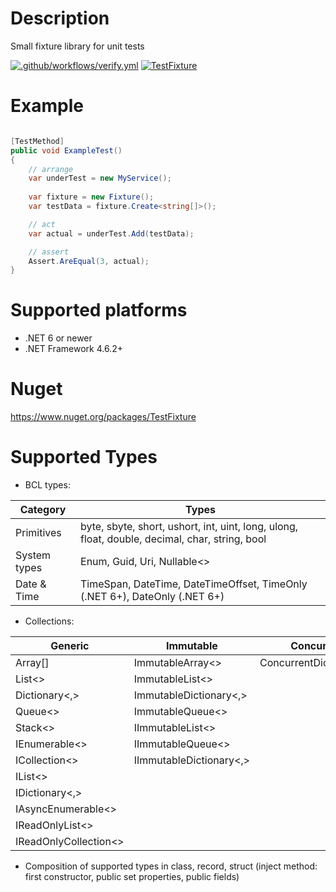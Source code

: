 # Description

Small fixture library for unit tests

[![.github/workflows/verify.yml](https://github.com/Romfos/TestFixture/actions/workflows/verify.yml/badge.svg)](https://github.com/Romfos/TestFixture/actions/workflows/verify.yml)
[![TestFixture](https://img.shields.io/nuget/v/TestFixture?label=TestFixture)](https://www.nuget.org/packages/TestFixture)

# Example

```csharp

[TestMethod]
public void ExampleTest()
{
    // arrange
    var underTest = new MyService();
    
    var fixture = new Fixture();
    var testData = fixture.Create<string[]>();

    // act
    var actual = underTest.Add(testData);

    // assert
    Assert.AreEqual(3, actual);
}

```

# Supported platforms

- .NET 6 or newer
- .NET Framework 4.6.2+

# Nuget

https://www.nuget.org/packages/TestFixture

# Supported Types

- BCL types:

| Category     | Types                                                                                          |
|--------------|------------------------------------------------------------------------------------------------|
| Primitives   | byte, sbyte, short, ushort, int, uint, long, ulong, float, double, decimal, char, string, bool |
| System types | Enum, Guid, Uri, Nullable<>                                                                    |
| Date & Time  | TimeSpan, DateTime, DateTimeOffset, TimeOnly (.NET 6+), DateOnly (.NET 6+)                     |

- Collections:

| Generic               | Immutable               | Concurrent              | Frozen (.NET 8+)    |
|-----------------------|-------------------------|-------------------------|---------------------|
| Array[]               | ImmutableArray<>        | ConcurrentDictionary<,> | FrozenDictionary<,> |
| List<>                | ImmutableList<>         |                         |                     |
| Dictionary<,>         | ImmutableDictionary<,>  |                         |                     |
| Queue<>               | ImmutableQueue<>        |                         |                     |
| Stack<>               | IImmutableList<>        |                         |                     |
| IEnumerable<>         | IImmutableQueue<>       |                         |                     |
| ICollection<>         | IImmutableDictionary<,> |                         |                     |
| IList<>               |                         |                         |                     |
| IDictionary<,>        |                         |                         |                     |
| IAsyncEnumerable<>    |                         |                         |                     |
| IReadOnlyList<>       |                         |                         |                     |
| IReadOnlyCollection<> |                         |                         |                     |

- Composition of supported types in class, record, struct (inject method: first constructor, public set properties, public fields)

